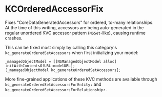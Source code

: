 KCOrderedAccessorFix
====================

Fixes "CoreDataGeneratedAccessors" for ordered, to-many relationships. At the time of this writing, accessors are being auto-generated in the regular unordered KVC accessor pattern (`NSSet`-like), causing runtime crashes.

This can be fixed most simply by calling this category's `kc_generateOrderedSetAccessors` when first initializing your model:

```
_managedObjectModel = [[NSManagedObjectModel alloc] initWithContentsOfURL:modelURL];
[_managedObjectModel kc_generateOrderedSetAccessors];
```

More fine-grained applications of these KVC methods are available through `kc_generateOrderedSetAccessorsForEntity:` and `kc_generateOrderedSetAccessorsForRelationship:`.
